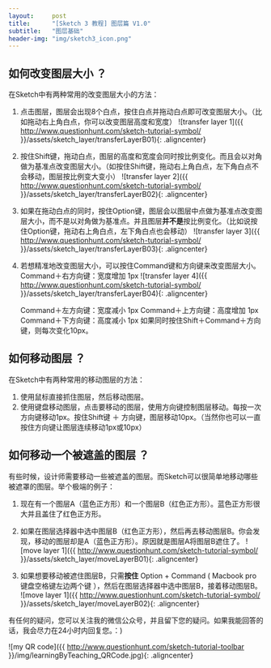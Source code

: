 ```yaml
---
layout:     post
title:      "[Sketch 3 教程] 图层篇 V1.0"
subtitle:   "图层基础"
header-img: "img/sketch3_icon.png"
---
```


## 如何改变图层大小 ？

在Sketch中有两种常用的改变图层大小的方法：

1. 点击图层，图层会出现8个白点，按住白点并拖动白点即可改变图层大小。（比如拖动右上角白点，你可以改变图层高度和宽度）
![transfer layer 1]({{ http://www.questionhunt.com/sketch-tutorial-symbol/ }}/assets/sketch_layer/transferLayerB01){: .aligncenter}

2. 按住Shift键，拖动白点，图层的高度和宽度会同时按比例变化。而且会以对角做为基准点改变图层大小。（如按住Shift键，拖动右上角白点，左下角白点不会移动，图层按比例变大变小）
![transfer layer 2]({{ http://www.questionhunt.com/sketch-tutorial-symbol/ }}/assets/sketch_layer/transferLayerB02){: .aligncenter}

3. 如果在拖动白点的同时，按住Option键，图层会以图层中点做为基准点改变图层大小，而不是以对角做为基准点。并且图层**并不是**按比例变化。（比如说按住Option键，拖动右上角白点，左下角白点也会移动）
![transfer layer 3]({{ http://www.questionhunt.com/sketch-tutorial-symbol/ }}/assets/sketch_layer/transferLayerB03){: .aligncenter}

4. 若想精准地改变图层大小，可以按住Command键和方向键来改变图层大小。Command＋右方向键：宽度增加 1px
![transfer layer 4]({{ http://www.questionhunt.com/sketch-tutorial-symbol/ }}/assets/sketch_layer/transferLayerB04){: .aligncenter}

	Command＋左方向键：宽度减小 1px
	Command＋上方向键：高度增加 1px
	Command＋下方向键：高度减小 1px
	如果同时按住Shift＋Command＋方向键，则每次变化10px。

## 如何移动图层 ？

在Sketch中有两种常用的移动图层的方法：
1. 使用鼠标直接抓住图层，然后移动图层。
2. 使用键盘移动图层，点击要移动的图层，使用方向键控制图层移动。每按一次方向键移动1px。按住Shift键 ＋ 方向键，图层移动10px。（当然你也可以一直按住方向键让图层连续移动1px或10px）

## 如何移动一个被遮盖的图层 ？
有些时候，设计师需要移动一些被遮盖的图层。而Sketch可以很简单地移动哪些被遮罩的图层。举个极端的例子：

1. 现在有一个图层A（蓝色正方形）和一个图层B（红色正方形）。蓝色正方形很大并且盖住了红色正方形。
2. 如果在图层选择器中选中图层B（红色正方形），然后再去移动图层B。你会发现，移动的图层却是A（蓝色正方形）。原因就是图层A将图层B遮住了。
![move layer 1]({{ http://www.questionhunt.com/sketch-tutorial-symbol/ }}/assets/sketch_layer/moveLayerB01){: .aligncenter}

3. 如果想要移动被遮住图层B，只需**按住** Option + Command ( Macbook pro 键盘空格键左边两个键 ），然后在图层选择器中选中图层B，接着移动图层B。
![move layer 1]({{ http://www.questionhunt.com/sketch-tutorial-symbol/ }}/assets/sketch_layer/moveLayerB02){: .aligncenter}

有任何的疑问，您可以关注我的微信公众号，并且留下您的疑问。如果我能回答的话，我会尽力在24小时内回复您。：)

![my QR code]({{ http://www.questionhunt.com/sketch-tutorial-toolbar }}/img/learningByTeaching_QRCode.jpg){: .aligncenter}
